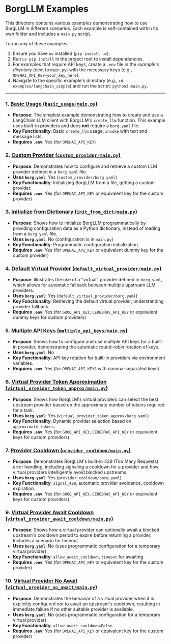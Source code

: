 # BorgLLM Examples

This directory contains various examples demonstrating how to use BorgLLM in different scenarios. Each example is self-contained within its own folder and includes a `main.py` script.

To run any of these examples:
1. Ensure you have `uv` installed (`pip install uv`).
2. Run `uv pip install` in the project root to install dependencies.
3. For examples that require API keys, create a `.env` file in the *example's directory* (next to `main.py`) with the necessary keys (e.g., `OPENAI_API_KEY=your_key_here`).
4. Navigate to the specific example's directory (e.g., `cd examples/langchain_simple`) and run the script: `python3 main.py`.

---

### 1. [Basic Usage (`basic_usage/main.py`)](basic_usage/main.py)
- **Purpose**: The simplest example demonstrating how to create and use a LangChain LLM client with BorgLLM's `create_llm` function. This example uses built-in providers and does **not** require a `borg.yaml` file.
- **Key Functionality**: Basic `create_llm` usage, `invoke` with text and message lists.
- **Requires `.env`**: Yes (for `OPENAI_API_KEY`)

### 2. [Custom Provider (`custom_provider/main.py`)](custom_provider/main.py)
- **Purpose**: Demonstrates how to configure and retrieve a custom LLM provider defined in a `borg.yaml` file.
- **Uses `borg.yaml`**: Yes (`custom_provider/borg.yaml`)
- **Key Functionality**: Initializing BorgLLM from a file, getting a custom provider.
- **Requires `.env`**: Yes (for `OPENAI_API_KEY` or equivalent key for the custom provider)


### 3. [Initialize from Dictionary (`init_from_dict/main.py`)](init_from_dict/main.py)
- **Purpose**: Shows how to initialize BorgLLM programmatically by providing configuration data as a Python dictionary, instead of loading from a `borg.yaml` file.
- **Uses `borg.yaml`**: No (configuration is in `main.py`)
- **Key Functionality**: Programmatic configuration initialization.
- **Requires `.env`**: Yes (for `OPENAI_API_KEY` or equivalent dummy key for the custom provider)

### 4. [Default Virtual Provider (`default_virtual_provider/main.py`)](default_virtual_provider/main.py)
- **Purpose**: Illustrates the use of a "virtual" provider defined in `borg.yaml`, which allows for automatic fallback between multiple upstream LLM providers.
- **Uses `borg.yaml`**: Yes (`default_virtual_provider/borg.yaml`)
- **Key Functionality**: Retrieving the default virtual provider, understanding provider fallback.
- **Requires `.env`**: Yes (for `GROQ_API_KEY`, `CEREBRAS_API_KEY` or equivalent dummy keys for custom providers)

### 5. [Multiple API Keys (`multiple_api_keys/main.py`)](multiple_api_keys/main.py)
- **Purpose**: Shows how to configure and use multiple API keys for a built-in provider, demonstrating the automatic round-robin rotation of keys.
- **Uses `borg.yaml`**: No
- **Key Functionality**: API key rotation for built-in providers via environment variables.
- **Requires `.env`**: Yes (for `OPENAI_API_KEYS` with comma-separated keys)
    
### 6. [Virtual Provider Token Approximation (`virtual_provider_token_approx/main.py`)](virtual_provider_token_approx/main.py)
- **Purpose**: Shows how BorgLLM's virtual providers can select the best upstream provider based on the approximate number of tokens required for a task.
- **Uses `borg.yaml`**: Yes (`virtual_provider_token_approx/borg.yaml`)
- **Key Functionality**: Dynamic provider selection based on `approximate_tokens`.
- **Requires `.env`**: Yes (for `GROQ_API_KEY`, `CEREBRAS_API_KEY` or equivalent keys for custom providers)

### 7. [Provider Cooldown (`provider_cooldown/main.py`)](provider_cooldown/main.py)
- **Purpose**: Demonstrates BorgLLM's built-in 429 (Too Many Requests) error handling, including signaling a cooldown for a provider and how virtual providers intelligently avoid blocked upstreams.
- **Uses `borg.yaml`**: Yes (`provider_cooldown/borg.yaml`)
- **Key Functionality**: `signal_429`, automatic provider avoidance, cooldown expiration.
- **Requires `.env`**: Yes (for `GROQ_API_KEY`, `CEREBRAS_API_KEY` or equivalent keys for custom providers)

### 9. [Virtual Provider Await Cooldown (`virtual_provider_await_cooldown/main.py`)](virtual_provider_await_cooldown/main.py)
- **Purpose**: Shows how a virtual provider can optionally await a blocked upstream's cooldown period to expire before returning a provider. Includes a scenario for timeout.
- **Uses `borg.yaml`**: No (uses programmatic configuration for a temporary virtual provider)
- **Key Functionality**: `allow_await_cooldown`, `timeout` for awaiting.
- **Requires `.env`**: Yes (for `OPENAI_API_KEY` or equivalent key for the custom provider)

### 10. [Virtual Provider No Await (`virtual_provider_no_await/main.py`)](virtual_provider_no_await/main.py)
- **Purpose**: Demonstrates the behavior of a virtual provider when it is explicitly configured *not* to await an upstream's cooldown, resulting in immediate failure if no other suitable provider is available.
- **Uses `borg.yaml`**: No (uses programmatic configuration for a temporary virtual provider)
- **Key Functionality**: `allow_await_cooldown=False`.
- **Requires `.env`**: Yes (for `OPENAI_API_KEY` or equivalent key for the custom provider) 